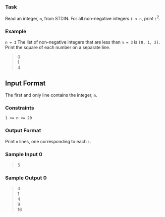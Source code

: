 ### Task
Read an integer, `n`, from STDIN. For all non-negative integers `i < n`, print `i`<sup>2</sup>.

### Example
`n = 3`
The list of non-negative integers that are less than `n = 3` is `[0, 1, 2]`. Print the square of each number on a separate line.
> 0<br>
> 1<br>
> 4<br>

## Input Format
The first and only line contains the integer, `n`.

### Constraints
`1 <= n <= 20`

### Output Format
Print `n` lines, one corresponding to each `i`.

### Sample Input 0
> 5

### Sample Output 0
> 0<br>
> 1<br>
> 4<br>
> 9<br>
> 16<br>
